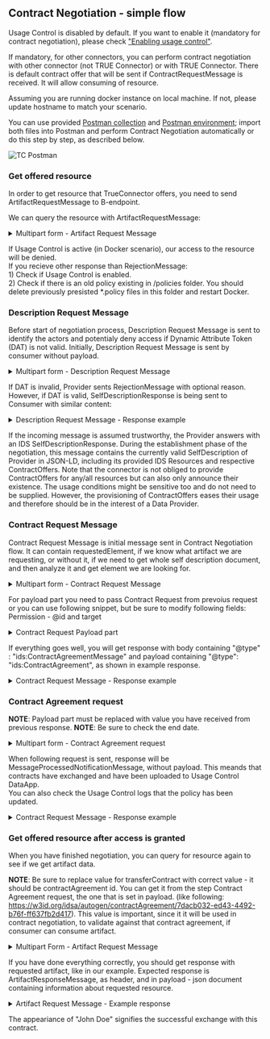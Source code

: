 ## Contract Negotiation - simple flow <a href="#contractnegotiation" id="contractnegotiation"></a>

Usage Control is disabled by default. If you want to enable it (mandatory for contract negotiation), please check ["Enabling usage control"](advanced-configuration.md#usage-control-).

If mandatory, for other connectors, you can perform contract negotiation with other connector (not TRUE Connector) or with TRUE Connector. There is default contract offer that will be sent if ContractRequestMessage is received. It will allow consuming of resource.

Assuming you are running docker instance on local machine. If not, please update hostname to match your scenario.

You can use provided [Postman collection](TRUEConnector.postman\_collection.json) and [Postman environment](TRUEConnector\_enviroment.postman\_environment.json); import both files into Postman and perform Contract Negotiation automatically or do this step by step, as described below.

![TC Postman](TRUEConnector\_Postman.jpg)

### Get offered resource <a href="#get_offered_resource" id="get_offered_resource"></a>

In order to get resource that TrueConnector offers, you need to send ArtifactRequestMessage to B-endpoint.

We can query the resource with ArtifactRequestMessage:

<details>

<summary>Multipart form - Artifact Request Message</summary>

```
curl --location --request POST 'https://localhost:8084/proxy' \
--header 'Content-Type: application/json' \
--header 'Authorization: Basic Y29ubmVjdG9yOnBhc3N3b3Jk' \
--data-raw '{
	"multipart": "form",
	"Forward-To": "https://ecc-provider:8889/data",
	"messageType":"ArtifactRequestMessage",
	"requestedArtifact": "http://w3id.org/engrd/connector/artifact/1"
}'
```

</details>

If Usage Control is active (in Docker scenario), our access to the resource will be denied.\
If you recieve other response than RejectionMessage:\
1\) Check if Usage Control is enabled.\
2\) Check if there is an old policy existing in /policies folder. You should delete previously presisted \*.policy files in this folder and restart Docker.

### Description Request Message <a href="#description_request_message" id="description_request_message"></a>

Before start of negotiation process, Description Request Message is sent to identify the actors and potentialy deny access if Dynamic Attribute Token (DAT) is not valid. Initially, Description Request Message is sent by consumer without payload.

<details>

<summary>Multipart form - Description Request Message</summary>

```
curl --location --request POST 'https://localhost:8084/proxy' \
--header 'Content-Type: application/json' \
--header 'Authorization: Basic Y29ubmVjdG9yOnBhc3N3b3Jk' \
--data-raw '{
	"multipart": "form",
	"Forward-To": "https://ecc-provider:8889/data",
	"messageType":"DescriptionRequestMessage"
}'
```

</details>

If DAT is invalid, Provider sents RejectionMessage with optional reason. However, if DAT is valid, SelfDescriptionResponse is being sent to Consumer with similar content:

<details>

<summary>Description Request Message - Response example</summary>

```
--dd8poS2Z0x4yMG0zN4LBBbNn6lKINE192Dpsz
Content-Disposition: form-data; name="header"
Content-Length: 1157
Content-Type: application/ld+json

{
  "@context" : {
	"ids" : "https://w3id.org/idsa/core/",
	"idsc" : "https://w3id.org/idsa/code/"
  },
  "@type" : "ids:DescriptionResponseMessage",
  "@id" : "https://w3id.org/idsa/autogen/descriptionResponseMessage/0d6796c9-b4ca-4314-9641-96731d29471d",
  "ids:securityToken" : {
	"@type" : "ids:DynamicAttributeToken",
	"@id" : "https://w3id.org/idsa/autogen/dynamicAttributeToken/43f60b53-cba1-4aeb-b308-8979950d256f",
	"ids:tokenValue" : "DummyTokenValue",
	"ids:tokenFormat" : {
	  "@id" : "https://w3id.org/idsa/code/JWT"
	}
  },
  "ids:senderAgent" : {
	"@id" : "https://w3id.org/engrd/connector/provider"
  },
  "ids:issuerConnector" : {
	"@id" : "https://w3id.org/engrd/connector/provider"
  },
  "ids:modelVersion" : "4.1.0",
  "ids:issued" : {
	"@value" : "2021-12-09T13:50:03.883Z",
	"@type" : "http://www.w3.org/2001/XMLSchema#dateTimeStamp"
  },
  "ids:correlationMessage" : {
	"@id" : "https://w3id.org/idsa/autogen/descriptionRequestMessage/8405b08f-4c93-4082-b22c-a07ba4e74753"
  },
  "ids:recipientConnector" : [ {
	"@id" : "http://w3id.org/engrd/connector/consumer"
  } ],
  "ids:recipientAgent" : [ ]
}
--dd8poS2Z0x4yMG0zN4LBBbNn6lKINE192Dpsz
Content-Disposition: form-data; name="payload"
Content-Length: 6068

{
  "@context" : {
	"ids" : "https://w3id.org/idsa/core/",
	"idsc" : "https://w3id.org/idsa/code/"
  },
  "@type" : "ids:BaseConnector",
  "@id" : "https://w3id.org/engrd/connector/provider",
  "ids:resourceCatalog" : [ {
	"@type" : "ids:ResourceCatalog",
	"@id" : "https://w3id.org/idsa/autogen/resourceCatalog/ba0987f6-f86e-4c9b-a6b1-020b3babf285",
	"ids:offeredResource" : [ {
	  "@type" : "ids:TextResource",
	  "@id" : "https://w3id.org/idsa/autogen/textResource/b8a9b5ae-2348-4b5d-b089-2dbeed833d52",
	  "ids:language" : [ {
		"@id" : "https://w3id.org/idsa/code/EN"
	  }, {
		"@id" : "https://w3id.org/idsa/code/IT"
	  } ],
	  "ids:version" : "1.0.0",
	  "ids:resourcePart" : [ ],
	  "ids:resourceEndpoint" : [ ],
	  "ids:contractOffer" : [ {
		"@type" : "ids:ContractOffer",
		"@id" : "https://w3id.org/idsa/autogen/contractOffer/0ae8d88e-0fc2-4065-b2f7-f53e3691114a",
		"ids:permission" : [ {
		  "@type" : "ids:Permission",
		  "@id" : "https://w3id.org/idsa/autogen/permission/d1fc81b0-6a4c-463f-a6f0-3d585b0cc2e2",
		  "ids:target" : {
			"@id" : "http://w3id.org/engrd/connector/artifact/1"
		  },
		  "ids:action" : [ {
			"@id" : "https://w3id.org/idsa/code/USE"
		  } ],
		  "ids:preDuty" : [ ],
		  "ids:postDuty" : [ ],
		  "ids:constraint" : [ {
			"@type" : "ids:Constraint",
			"@id" : "https://w3id.org/idsa/autogen/constraint/396733e0-7977-411a-8599-e96baecc5943",
			"ids:leftOperand" : {
			  "@id" : "https://w3id.org/idsa/code/POLICY_EVALUATION_TIME"
			},
			"ids:operator" : {
			  "@id" : "https://w3id.org/idsa/code/BEFORE"
			},
			"ids:rightOperand" : {
			  "@value" : "2022-12-31T13:48:40Z",
			  "@type" : "http://www.w3.org/2001/XMLSchema#datetime"
			}
		  }, {
			"@type" : "ids:Constraint",
			"@id" : "https://w3id.org/idsa/autogen/constraint/7d544cd2-27b2-4119-b12a-19fc0ec924ce",
			"ids:leftOperand" : {
			  "@id" : "https://w3id.org/idsa/code/POLICY_EVALUATION_TIME"
			},
			"ids:operator" : {
			  "@id" : "https://w3id.org/idsa/code/AFTER"
			},
			"ids:rightOperand" : {
			  "@value" : "2022-01-01T13:48:40Z",
			  "@type" : "http://www.w3.org/2001/XMLSchema#datetime"
			}
		  } ],
		  "ids:description" : [ ],
		  "ids:title" : [ ]
		} ],
		"ids:provider" : {
		  "@id" : "https://w3id.org/engrd/connector/provider"
		},
		"ids:contractDate" : {
		  "@value" : "2022-06-27T13:48:41.493Z",
		  "@type" : "http://www.w3.org/2001/XMLSchema#dateTimeStamp"
		},
		"ids:contractStart" : {
       "@value" : "2022-06-27T09:42:41.996Z",
       "@type" : "http://www.w3.org/2001/XMLSchema#dateTimeStamp"
      },
		"ids:prohibition" : [ ],
		"ids:obligation" : [ ]
	  } ],
	  "ids:paymentModality" : [ ],
	  "ids:sample" : [ ],
	  "ids:contentPart" : [ ],
	  "ids:representation" : [ {
		"@type" : "ids:TextRepresentation",
		"@id" : "https://w3id.org/idsa/autogen/textRepresentation/2d00b3ae-c276-4ba5-932f-35aabcdf3dd8",
		"ids:instance" : [ {
		  "@type" : "ids:Artifact",
		  "@id" : "http://w3id.org/engrd/connector/artifact/1",
		  "ids:creationDate" : {
			"@value" : "2021-12-09T13:48:39.458Z",
			"@type" : "http://www.w3.org/2001/XMLSchema#dateTimeStamp"
		  }
		} ],
		"ids:language" : {
		  "@id" : "https://w3id.org/idsa/code/EN"
		},
		"ids:created" : {
		  "@value" : "2021-12-09T13:48:41.871Z",
		  "@type" : "http://www.w3.org/2001/XMLSchema#dateTimeStamp"
		}
	  } ],
	  "ids:defaultRepresentation" : [ ],
	  "ids:theme" : [ ],
	  "ids:keyword" : [ {
		"@value" : "Engineering Ingegneria Informatica SpA",
		"@type" : "http://www.w3.org/2001/XMLSchema#string"
	  }, {
		"@value" : "TRUEConnector",
		"@type" : "http://www.w3.org/2001/XMLSchema#string"
	  } ],
	  "ids:temporalCoverage" : [ ],
	  "ids:spatialCoverage" : [ ],
	  "ids:modified" : {
		"@value" : "2021-12-09T13:48:40.964Z",
		"@type" : "http://www.w3.org/2001/XMLSchema#dateTimeStamp"
	  },
	  "ids:description" : [ {
		"@value" : "Default resource description",
		"@type" : "http://www.w3.org/2001/XMLSchema#string"
	  } ],
	  "ids:title" : [ {
		"@value" : "Default resource",
		"@type" : "http://www.w3.org/2001/XMLSchema#string"
	  } ],
	  "ids:created" : {
		"@value" : "2021-12-09T13:48:40.964Z",
		"@type" : "http://www.w3.org/2001/XMLSchema#dateTimeStamp"
	  },
	  "ids:contentType" : {
		"@id" : "https://w3id.org/idsa/code/SCHEMA_DEFINITION"
	  }
	} ],
	"ids:requestedResource" : [ ]
  } ],
  "ids:description" : [ {
	"@value" : "Data Provider Connector description",
	"@type" : "http://www.w3.org/2001/XMLSchema#string"
  } ],
  "ids:title" : [ {
	"@value" : "Data Provider Connector title",
	"@type" : "http://www.w3.org/2001/XMLSchema#string"
  } ],
  "ids:maintainer" : {
	"@id" : "http://provider.maintainerURI.com"
  },
  "ids:curator" : {
	"@id" : "http://provider.curatorURI.com"
  },
  "ids:inboundModelVersion" : [ "4.1.0" ],
  "ids:outboundModelVersion" : "4.1.0",
  "ids:hasEndpoint" : [ ],
  "ids:hasDefaultEndpoint" : {
	"@type" : "ids:ConnectorEndpoint",
	"@id" : "https://178.148.148.139:8090/",
	"ids:accessURL" : {
	  "@id" : "https://178.148.148.139:8090/"
	},
	"ids:endpointInformation" : [ ],
	"ids:endpointDocumentation" : [ ]
  },
  "ids:extendedGuarantee" : [ ],
  "ids:hasAgent" : [ ],
  "ids:securityProfile" : {
	"@id" : "https://w3id.org/idsa/code/BASE_SECURITY_PROFILE"
  }
}
--dd8poS2Z0x4yMG0zN4LBBbNn6lKINE192Dpsz--
```

</details>

If the incoming message is assumed trustworthy, the Provider answers with an IDS SelfDescriptionResponse. During the establishment phase of the negotiation, this message contains the currently valid SelfDescription of Provider in JSON-LD, including its provided IDS Resources and respective ContractOffers. Note that the connector is not obliged to provide ContractOffers for any/all resources but can also only announce their existence. The usage conditions might be sensitive too and do not need to be supplied. However, the provisioning of ContractOffers eases their usage and therefore should be in the interest of a Data Provider.

### Contract Request Message <a href="#contract_request_message" id="contract_request_message"></a>

Contract Request Message is initial message sent in Contract Negotiation flow. It can contain requestedElement, if we know what artifact we are requesting, or without it, if we need to get whole self description document, and then analyze it and get element we are looking for.

<details>

<summary>Multipart form - Contract Request Message</summary>

```
curl --location --request POST 'https://localhost:8084/proxy' \
--header 'Content-Type: application/json' \
--header 'Authorization: Basic Y29ubmVjdG9yOnBhc3N3b3Jk' \
--data-raw '{
"multipart": "form",
"Forward-To": "https://ecc-provider:8889/data",
"messageType": "ContractRequestMessage",
"requestedElement": "http://w3id.org/engrd/connector/artifact/1",
"payload" : xxxxxx
}'
```

</details>

For payload part you need to pass Contract Request from prevoius request or you can use following snippet, but be sure to modify following fields: Permission - @id and target

<details>

<summary>Contract Request Payload part</summary>

```
{
	"@context": {
		"ids": "https://w3id.org/idsa/core/",
		"idsc": "https://w3id.org/idsa/code/"
	},
	"@type": "ids:ContractRequest",
	"@id": "https://w3id.org/idsa/autogen/contractRequest/46863e9c-e7ce-4041-959c-11b317a10c5c",
	"ids:permission": [
		{
			"@type": "ids:Permission",
			"@id": "https://w3id.org/idsa/autogen/permission/57c1728b-788d-4b80-ae1d-02a7d46eb1a0",
			"ids:target": {
				"@id": "http://w3id.org/engrd/connector/artifact/1"
			},
			"ids:assignee": [],
			"ids:assigner": [],
			"ids:action": [
				{
					"@id": "https://w3id.org/idsa/code/USE"
				}
			],
			"ids:preDuty": [],
			"ids:postDuty": [],
			"ids:constraint": [
				{
					"@type": "ids:Constraint",
					"@id": "https://w3id.org/idsa/autogen/constraint/07f7dd8b-0b47-46e9-8d25-7205ea243de9",
					"ids:leftOperand": {
						"@id": "https://w3id.org/idsa/code/POLICY_EVALUATION_TIME"
					},
					"ids:operator": {
						"@id": "https://w3id.org/idsa/code/AFTER"
					},
					"ids:rightOperand": {
						"@value": "2022-06-20T09:43:49Z",
						"@type": "http://www.w3.org/2001/XMLSchema#dateTimeStamp"
					},
					"ids:pipEndpoint": {
						"@id": "http://pip.endpoint.after"
					}
				},
				{
					"@type": "ids:Constraint",
					"@id": "https://w3id.org/idsa/autogen/constraint/5832a389-9af1-4e2f-9ab4-038ac5db0091",
					"ids:leftOperand": {
						"@id": "https://w3id.org/idsa/code/POLICY_EVALUATION_TIME"
					},
					"ids:operator": {
						"@id": "https://w3id.org/idsa/code/BEFORE"
					},
					"ids:rightOperand": {
						"@value": "2022-07-27T09:43:49Z",
						"@type": "http://www.w3.org/2001/XMLSchema#dateTimeStamp"
					},
					"ids:pipEndpoint": {
						"@id": "http://pip.endpoint.before"
					}
				}
			],
			"ids:description": [],
			"ids:title": []
		}
	],
	"ids:provider": {
		"@id": "http://w3id.org/engrd/connector/provider"
	},
	"ids:obligation": [],
	"ids:prohibition": [],
	"ids:consumer": {
		"@id": "http://w3id.org/engrd/connector/consumer"
	}
}
```

</details>

If everything goes well, you will get response with body containing "@type" : "ids:ContractAgreementMessage" and payload containing "@type": "ids:ContractAgreement", as shown in example response.

<details>

<summary>Contract Request Message - Response example</summary>

```
--P4P0K6voLPRtGGaDtazTYLsuN7E7OXJ
Content-Disposition: form-data; name="header"
Content-Length: 2599
Content-Type: application/ld+json

{
  "@context" : {
    "ids" : "https://w3id.org/idsa/core/",
    "idsc" : "https://w3id.org/idsa/code/"
  },
  "@type" : "ids:ContractAgreementMessage",
  "@id" : "https://w3id.org/idsa/autogen/contractAgreementMessage/c669ffe6-7716-4c43-8930-fa4ac5b9abde",
  "ids:issuerConnector" : {
    "@id" : "http://w3id.org/engrd/connector/provider"
  },
  "ids:senderAgent" : {
    "@id" : "http://w3id.org/engrd/connector/provider"
  },
  "ids:securityToken" : {
    "@type" : "ids:DynamicAttributeToken",
    "@id" : "https://w3id.org/idsa/autogen/dynamicAttributeToken/ee2b22ee-31c3-433b-8ed6-3c53c0d8d9db",
    "ids:tokenValue" : "DUMMY_TOKEN_VALUE",
    "ids:tokenFormat" : {
      "@id" : "https://w3id.org/idsa/code/JWT"
    }
  },
  "ids:modelVersion" : "4.1.0",
  "ids:issued" : {
    "@value" : "2022-06-27T10:09:40.985Z",
    "@type" : "http://www.w3.org/2001/XMLSchema#dateTimeStamp"
  },
  "ids:correlationMessage" : {
    "@id" : "https://w3id.org/idsa/autogen/contractRequestMessage/f9bd01c6-dd10-4cd5-9c1f-7854bcb06ef5"
  },
  "ids:recipientConnector" : [ {
    "@id" : "http://w3id.org/engrd/connector/consumer"
  } ],
  "ids:recipientAgent" : [ ]
}
--P4P0K6voLPRtGGaDtazTYLsuN7E7OXJ
Content-Disposition: form-data; name="payload"
Content-Length: 2351

{
  "@context" : {
    "ids" : "https://w3id.org/idsa/core/",
    "idsc" : "https://w3id.org/idsa/code/"
  },
  "@type" : "ids:ContractAgreement",
  "@id" : "https://w3id.org/idsa/autogen/contractAgreement/7dacb032-ed43-4492-b76f-ff637fb2d417",
  "ids:permission" : [ {
    "@type" : "ids:Permission",
    "@id" : "https://w3id.org/idsa/autogen/permission/57c1728b-788d-4b80-ae1d-02a7d46eb1a0",
    "ids:target" : {
      "@id" : "http://w3id.org/engrd/connector/artifact/1"
    },
    "ids:assignee" : [ ],
    "ids:assigner" : [ ],
    "ids:action" : [ {
      "@id" : "https://w3id.org/idsa/code/USE"
    } ],
    "ids:preDuty" : [ ],
    "ids:postDuty" : [ ],
    "ids:constraint" : [ {
      "@type" : "ids:Constraint",
      "@id" : "https://w3id.org/idsa/autogen/constraint/07f7dd8b-0b47-46e9-8d25-7205ea243de9",
      "ids:leftOperand" : {
        "@id" : "https://w3id.org/idsa/code/POLICY_EVALUATION_TIME"
      },
      "ids:operator" : {
        "@id" : "https://w3id.org/idsa/code/AFTER"
      },
      "ids:rightOperand" : {
        "@value" : "2022-06-20T09:43:49Z",
        "@type" : "http://www.w3.org/2001/XMLSchema#dateTimeStamp"
      },
      "ids:pipEndpoint" : {
        "@id" : "http://pip.endpoint.after"
      }
    }, {
      "@type" : "ids:Constraint",
      "@id" : "https://w3id.org/idsa/autogen/constraint/5832a389-9af1-4e2f-9ab4-038ac5db0091",
      "ids:leftOperand" : {
        "@id" : "https://w3id.org/idsa/code/POLICY_EVALUATION_TIME"
      },
      "ids:operator" : {
        "@id" : "https://w3id.org/idsa/code/BEFORE"
      },
      "ids:rightOperand" : {
        "@value" : "2022-07-27T09:43:49Z",
        "@type" : "http://www.w3.org/2001/XMLSchema#dateTimeStamp"
      },
      "ids:pipEndpoint" : {
        "@id" : "http://pip.endpoint.before"
      }
    } ],
    "ids:description" : [ ],
    "ids:title" : [ ]
  } ],
  "ids:provider" : {
    "@id" : "http://w3id.org/engrd/connector/provider"
  },
  "ids:contractStart" : {
    "@value" : "2022-06-27T09:42:41.996Z",
    "@type" : "http://www.w3.org/2001/XMLSchema#dateTimeStamp"
  },
  "ids:contractDate" : {
    "@value" : "2022-06-27T09:43:49.320Z",
    "@type" : "http://www.w3.org/2001/XMLSchema#dateTimeStamp"
  },
  "ids:consumer" : {
    "@id" : "http://w3id.org/engrd/connector/consumer"
  },
  "ids:prohibition" : [ ],
  "ids:obligation" : [ ]
}
--P4P0K6voLPRtGGaDtazTYLsuN7E7OXJ--
```

</details>

### Contract Agreement request <a href="#contract_agreement_request" id="contract_agreement_request"></a>

**NOTE**: Payload part must be replaced with value you have received from previous response. **NOTE**: Be sure to check the end date.

<details>

<summary>Multipart form - Contract Agreement request</summary>

```
curl --location --request POST 'https://localhost:8084/proxy' \
--header 'Content-Type: application/json' \
--header 'Authorization: Basic Y29ubmVjdG9yOnBhc3N3b3Jk' \
--data-raw '{
	"multipart": "form",
	"Forward-To": "https://ecc-provider:8889/data",
	"messageType": "ContractAgreementMessage",
	"requestedArtifact": "http://w3id.org/engrd/connector/artifact/1",
	"payload" : xxxxxx
}'
```

</details>

When following request is sent, response will be MessageProcessedNotificationMessage, without payload. This meands that contracts have exchanged and have been uploaded to Usage Control DataApp.\
You can also check the Usage Control logs that the policy has been updated.

<details>

<summary>Contract Request Message - Response example</summary>

```
--folW-L7KK2Sr0wN8b-ayPRgRB3QIh6-NC
Content-Disposition: form-data; name="header"
Content-Length: 1174
Content-Type: application/ld+json

{
  "@context" : {
	"ids" : "https://w3id.org/idsa/core/",
	"idsc" : "https://w3id.org/idsa/code/"
  },
  "@type" : "ids:MessageProcessedNotificationMessage",
  "@id" : "https://w3id.org/idsa/autogen/messageProcessedNotificationMessage/0fdd95e5-5c40-445c-8a51-96a618efa4a9",
  "ids:securityToken" : {
	"@type" : "ids:DynamicAttributeToken",
	"@id" : "https://w3id.org/idsa/autogen/dynamicAttributeToken/277438fb-995c-43b0-96c5-84051b4c8150",
	"ids:tokenValue" : "DummyTokenValue",
	"ids:tokenFormat" : {
	  "@id" : "https://w3id.org/idsa/code/JWT"
	}
  },
  "ids:issuerConnector" : {
	"@id" : "https://w3id.org/engrd/connector/provider"
  },
  "ids:senderAgent" : {
	"@id" : "https://w3id.org/engrd/connector/provider"
  },
  "ids:modelVersion" : "4.1.0",
  "ids:issued" : {
	"@value" : "2021-12-03T16:40:27.269Z",
	"@type" : "http://www.w3.org/2001/XMLSchema#dateTimeStamp"
  },
  "ids:recipientConnector" : [ {
	"@id" : "http://w3id.org/engrd/connector"
  } ],
  "ids:recipientAgent" : [ ],
  "ids:correlationMessage" : {
	"@id" : "https://w3id.org/idsa/autogen/contractAgreementMessage/501a66cb-3f63-46f6-be43-61cbde077c8a"
  }
}
--folW-L7KK2Sr0wN8b-ayPRgRB3QIh6-NC--
```

</details>

### Get offered resource after access is granted <a href="#get_offered_resource_granted" id="get_offered_resource_granted"></a>

When you have finished negotiation, you can query for resource again to see if we get artifact data.

**NOTE**: Be sure to replace value for transferContract with correct value - it should be contractAgreement id. You can get it from the step Contract Agreement request, the one that is set in payload. (like following: https://w3id.org/idsa/autogen/contractAgreement/7dacb032-ed43-4492-b76f-ff637fb2d417). This value is important, since it it will be used in contract negotiation, to validate against that contract agreement, if consumer can consume artifact.

<details>

<summary>Multipart Form - Artifact Request Message</summary>

```
curl --location --request POST 'http://localhost:8084/proxy' \
--header 'Content-Type: application/json' \
--header 'Authorization: Basic Y29ubmVjdG9yOnBhc3N3b3Jk' \
--data-raw '{
    "multipart": "form",
    "Forward-To": "http://ecc-provider:8889/data",
    "messageType":"ArtifactRequestMessage",
    "requestedArtifact": "http://w3id.org/engrd/connector/artifact/1",
    "transferContract" : "xxxxxx"
}'
```

</details>

If you have done everything correctly, you should get response with requested artifact, like in our example. Expected response is ArtifactResponseMessage, as header, and in payload - json document containing information about requested resource.

<details>

<summary>Artifact Request Message - Example response</summary>

```
--Jg43iZd4C8H3mA96jSHQsSVP_HdzROIqTkFz
Content-Disposition: form-data; name="header"
Content-Length: 2730
Content-Type: application/ld+json

{
  "@context" : {
    "ids" : "https://w3id.org/idsa/core/",
    "idsc" : "https://w3id.org/idsa/code/"
  },
  "@type" : "ids:ArtifactResponseMessage",
  "@id" : "https://w3id.org/idsa/autogen/artifactResponseMessage/d3f76bea-85ea-4e44-bf71-57bdbe8f6234",
  "ids:issuerConnector" : {
    "@id" : "http://w3id.org/engrd/connector/provider"
  },
  "ids:senderAgent" : {
    "@id" : "http://w3id.org/engrd/connector/provider"
  },
  "ids:securityToken" : {
    "@type" : "ids:DynamicAttributeToken",
    "@id" : "https://w3id.org/idsa/autogen/dynamicAttributeToken/e9d90738-7ecf-46a9-83f5-ad5e3752a74b",
    "ids:tokenValue" : "DummyTokenValue",
    "ids:tokenFormat" : {
      "@id" : "https://w3id.org/idsa/code/JWT"
    }
  },
  "ids:modelVersion" : "4.1.0",
  "ids:issued" : {
    "@value" : "2022-06-27T10:17:25.025Z",
    "@type" : "http://www.w3.org/2001/XMLSchema#dateTimeStamp"
  },
  "ids:correlationMessage" : {
    "@id" : "https://w3id.org/idsa/autogen/artifactRequestMessage/e62e0c02-319b-4aa8-8685-1be59276e596"
  },
  "ids:recipientConnector" : [ {
    "@id" : "http://w3id.org/engrd/connector/consumer"
  } ],
  "ids:recipientAgent" : [ ],
  "ids:transferContract" : {
    "@id" : "https://w3id.org/idsa/autogen/contractAgreement/7dacb032-ed43-4492-b76f-ff637fb2d417"
  }
}
--Jg43iZd4C8H3mA96jSHQsSVP_HdzROIqTkFz
Content-Disposition: form-data; name="payload"
Content-Length: 160

{"firstName":"John","lastName":"Doe","address":"591  Franklin Street, Pennsylvania","checksum":"ABC123 2022/06/27 12:17:25","dateOfBirth":"2022/06/27 12:17:25"}
--Jg43iZd4C8H3mA96jSHQsSVP_HdzROIqTkFz--
```

</details>

The appeariance of "John Doe" signifies the successful exchange with this contract.